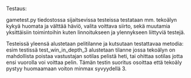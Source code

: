 Testaus:

gametest.py tiedostossa sijaitsevissa testeissa testataan mm. tekoälyn kykyä huomata ja välttää häviö, valita voittava siirto, sekä muutamia yksittäisiin toimintoihin kuten linnoitukseen ja ylennykseen liittyviä testejä.

Testeissä yleensä alustetaan pelitilanne ja kutsutaan testattavaa metodia: esim testissä test_win_in_depth_3 alustetaan tilanne jossa tekoälyn on mahdollista poistaa vastustajan sotilas pelistä heti, tai ohittaa sotilas jotta ensi vuorolla voi voittaa pelin. Tämän testin suoritus osoittaa että tekoäly pystyy huomaamaan voiton minmax syvyydellä 3.

